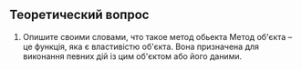 ## Теоретический вопрос

1. Опишите своими словами, что такое метод обьекта
Метод об'єкта – це функція, яка є властивістю об'єкта. Вона призначена для виконання певних дій із цим об'єктом або його даними. 
